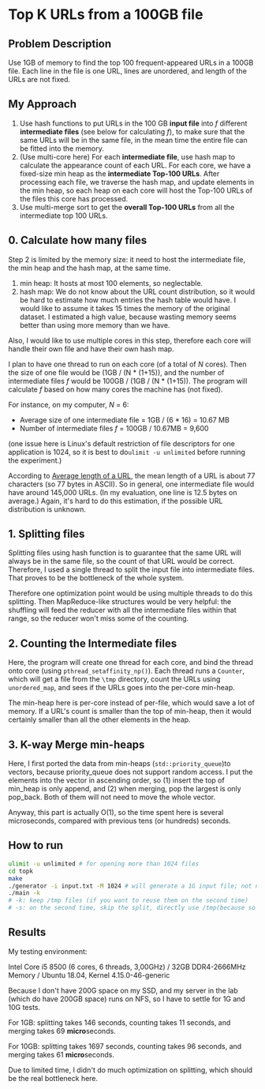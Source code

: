 # Top K URLs from a 100GB file



## Problem Description

Use 1GB of memory to find the top 100 frequent-appeared URLs in a 100GB file. Each line in the file is one URL, lines are unordered, and length of the URLs are not fixed.



## My Approach 

1. Use hash functions to put URLs in the 100 GB **input file** into *f* different **intermediate files** (see below for calculating *f*), to make sure that the same URLs will be in the same file, in the mean time the entire file can be fitted into the memory.
2. (Use multi-core here) For each **intermediate file**, use hash map to calculate the appearance count of each URL. For each core, we have a fixed-size min heap as the **intermediate Top-100 URLs**. After processing each file, we traverse the hash map, and update elements in the min heap, so each heap on each core will host the Top-100 URLs of the files this core has processed.
3. Use multi-merge sort to get the **overall Top-100 URLs** from all the intermediate top 100 URLs.



## 0. Calculate how many files

Step 2 is limited by the memory size: it need to host the intermediate file, the min heap and the hash map, at the same time.

1. min heap: It hosts at most 100 elements, so neglectable.
2. hash map: We do not know about the URL count distribution, so it would be hard to estimate how much entries the hash table would have. I would like to assume it takes 15 times the memory of the original dataset. I estimated a high value, because wasting memory seems better than using more memory than we have.

Also, I would like to use multiple cores in this step, therefore each core will handle their own file and have their own hash map.

I plan to have one thread to run on each core (of a total of *N* cores). Then the size of one file would be (1GB / (N * (1+15)), and the number of intermediate files *f* would be 100GB / (1GB / (N * (1+15)). The program will calculate *f* based on how many cores the machine has (not fixed).

For instance, on my computer, *N* = 6:

* Average size of one intermediate file = 1GB / (6 * 16) = 10.67 MB
* Number of intermediate files *f* = 100GB / 10.67MB = 9,600

(one issue here is Linux's default restriction of file descriptors for one application is 1024, so it is best to do`ulimit -u unlimited` before running the experiment.)

According to [Average length of a URL](http://www.supermind.org/blog/740/average-length-of-a-url-part-2), the mean length of a URL is about 77 characters (so 77 bytes in ASCII). So in general, one intermediate file would have around 145,000 URLs. (In my evaluation, one line is 12.5 bytes on average.) Again, it's hard to do this estimation, if the possible URL distribution is unknown.



## 1. Splitting files

Splitting files using hash function is to guarantee that the same URL will always be in the same file, so the count of that URL would be correct. Therefore, I used a single thread to split the input file into intermediate files. That proves to be the bottleneck of the whole system.

Therefore one optimization point would be using multiple threads to do this splitting. Then MapReduce-like structures would be very helpful: the shuffling will feed the reducer with all the intermediate files within that range, so the reducer won't miss some of the counting.



## 2. Counting the Intermediate files

Here, the program will create one thread for each core, and bind the thread onto core (using `pthread_setaffinity_np()`). Each thread runs a `Counter`, which will get a file from the `\tmp` directory, count the URLs using `unordered_map`, and sees if the URLs goes into the per-core min-heap.

The min-heap here is per-core instead of per-file, which would save a lot of memory. If a URL's count is smaller than the top of min-heap, then it would certainly smaller than all the other elements in the heap.



## 3. K-way Merge min-heaps

Here, I first ported the data from min-heaps (`std::priority_queue`)to vectors, because priority_queue does not support random access. I put the elements into the vector in ascending order, so (1) insert the top of min_heap is only append, and (2) when merging, pop the largest is only pop_back. Both of them will not need to move the whole vector.

Anyway, this part is actually O(1), so the time spent here is several microseconds, compared with previous tens (or hundreds) seconds.



## How to run

```bash
ulimit -u unlimited # for opening more than 1024 files
cd topk
make
./generator -i input.txt -M 1024 # will generate a 1G input file; not necessary
./main -k 
# -k: keep /tmp files (if you want to reuse them on the second time)
# -s: on the second time, skip the split, directly use /tmp(because so slow)
```



## Results

My testing environment:

Intel Core i5 8500 (6 cores, 6 threads, 3,00GHz) / 32GB DDR4-2666MHz Memory / Ubuntu 18.04, Kernel 4.15.0-46-generic

Because I don't have 200G space on my SSD, and my server in the lab (which do have 200GB space) runs on NFS, so I have to settle for 1G and 10G tests.

For 1GB:  splitting takes 146 seconds, counting takes 11 seconds, and merging takes 69 **micro**seconds. 

For 10GB: splitting takes 1697 seconds, counting takes 96 seconds, and merging takes 61 **micro**seconds. 

Due to limited time, I didn't do much optimization on splitting, which should be the real bottleneck here.
